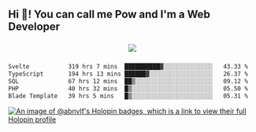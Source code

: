 <h2 align="left">Hi 👋! You can call me Pow and I'm a Web Developer</h2>

###

<div align="center">
  <img src="https://profile-counter.glitch.me/abnvlf/count.svg?"  />
</div>

###

<!--START_SECTION:waka-->

```txt
Svelte           319 hrs 7 mins  ██████████▓░░░░░░░░░░░░░░   43.33 %
TypeScript       194 hrs 13 mins ██████▓░░░░░░░░░░░░░░░░░░   26.37 %
SQL              67 hrs 12 mins  ██▒░░░░░░░░░░░░░░░░░░░░░░   09.12 %
PHP              40 hrs 32 mins  █▒░░░░░░░░░░░░░░░░░░░░░░░   05.50 %
Blade Template   39 hrs 5 mins   █▒░░░░░░░░░░░░░░░░░░░░░░░   05.31 %
```

<!--END_SECTION:waka-->
<!-- <img src="https://raw.githubusercontent.com/abnvlf/abnvlf/output/snake.svg" alt="Snake animation" /> -->

<!-- <a href="https://open.spotify.com/user/31py3qwahsl76foqwc5f55butple">
  <img src="https://spotify-recently-played-readme.vercel.app/api?user=31py3qwahsl76foqwc5f55butple&count=5&unique=false" alt="Spotify recently played"  />
</a> -->

[![An image of @abnvlf's Holopin badges, which is a link to view their full Holopin profile](https://holopin.me/abnvlf)](https://holopin.io/@abnvlf)

###
